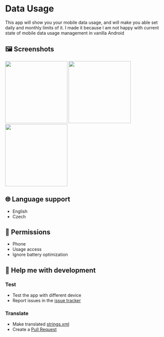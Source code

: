 

# Data Usage
This app will show you your mobile data usage, and will make you able set daily and monthly limits of it. I made it because I am not happy with current state of mobile data usage management in vanilla Android

## 🖼️ Screenshots
<img src="http://assets.jakubhekal.eu/data_usage/screenshot_1.png" width="200"> <img src="http://assets.jakubhekal.eu/data_usage/screenshot_2.png" width="200"> <img src="http://assets.jakubhekal.eu/data_usage/screenshot_3.png" width="200">

## 🌐 Language support
- English
- Czech

## 🔐 Permissions
- Phone
- Usage access
- Ignore battery optimization

## 🤝 Help me with development
### Test
  - Test the app with different device
  - Report issues in the [issue tracker](https://github.com/JakubHekal/DataUsage/issues)
### Translate
  - Make translated [strings.xml](https://github.com/JakubHekal/DataUsage/blob/master/app/src/main/res/values/strings.xml)
  - Create a [Pull Request](https://opensource.guide/how-to-contribute/#opening-a-pull-request)
